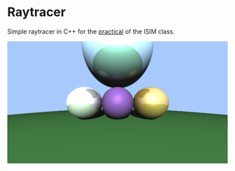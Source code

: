 # Raytracer

Simple raytracer in C++ for the [practical](http://jo.fabrizio.free.fr/teaching/synt/isim_tp1.pdf) 
of the ISIM class.

![Example](example/example.png)